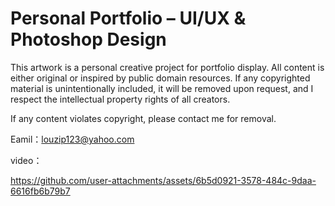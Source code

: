 # Personal Portfolio – UI/UX & Photoshop Design

This artwork is a personal creative project for portfolio display. All content is either original or inspired by public domain resources. If any copyrighted material is unintentionally included, it will be removed upon request, and I respect the intellectual property rights of all creators.

If any content violates copyright, please contact me for removal.

Eamil：louzip123@yahoo.com


video：

https://github.com/user-attachments/assets/6b5d0921-3578-484c-9daa-6616fb6b79b7

